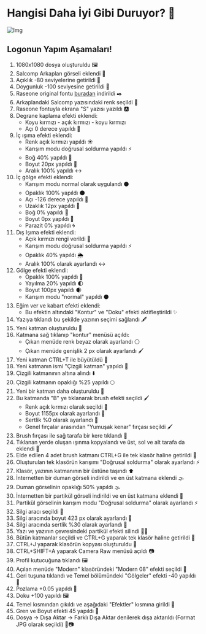 # Hangisi Daha İyi Gibi Duruyor? 🌟

![Img](https://i.hizliresim.com/2eh5655.png) 

## Logonun Yapım Aşamaları!

1. 1080x1080 dosya oluşturuldu 🖼️
2. Salcomp Arkaplan görseli eklendi 📸
3. Açıklık -80 seviyelerine getirildi 🌟
4. Doygunluk -100 seviyesine getirildi 🎨
5. Raseone original fontu [buradan](https://www.dafontfree.net/raseone-original/f188030.htm) indirildi ✒️
6. Arkaplandaki Salcomp yazısındaki renk seçildi 🌈
7. Raseone fontuyla ekrana "S" yazısı yazıldı 🅰️
8. Degrane kaplama efekti eklendi:
   - Koyu kırmızı - açık kırmızı - koyu kırmızı
   - Açı 0 derece yapıldı 🌆
9. İç ışıma efekti eklendi:
   - Renk açık kırmızı yapıldı ☀️
   - Karışım modu doğrusal soldurma yapıldı ⚡
   - Boğ 40% yapıldı 🌟
   - Boyut 20px yapıldı 📏
   - Aralık 100% yapıldı ↔️
10. İç gölge efekti eklendi:
    - Karışım modu normal olarak uygulandı ⚫
    - Opaklık 100% yapıldı 🌑
    - Açı -126 derece yapıldı 🌌
    - Uzaklık 12px yapıldı 🌠
    - Boğ 0% yapıldı 🔲
    - Boyut 0px yapıldı 🔳
    - Parazit 0% yapıldı 🌀
11. Dış Işıma efekti eklendi:
    - Açık kırmızı rengi verildi 🌅
    - Karışım modu doğrusal soldurma yapıldı ⚡
    - Opaklık 40% yapıldı 🌦️
    - Aralık 100% olarak ayarlandı ↔️
12. Gölge efekti eklendi:
    - Opaklık 100% yapıldı 🌚
    - Yayılma 20% yapıldı 🌓
    - Boyut 100px yapıldı 🌒
    - Karışım modu "normal" yapıldı ⚫
13. Eğim ver ve kabart efekti eklendi:
    - Bu efektin altındaki "Kontur" ve "Doku" efekti aktifleştirildi ✨
14. Yazıya tıklandı bu şekilde yazının seçimi sağlandı 🖋️
15. Yeni katman oluşturuldu 📂
16. Katmana sağ tıklanıp "kontur" menüsü açıldı:
    - Çıkan menüde renk beyaz olarak ayarlandı ⚪
    - Çıkan menüde genişlik 2 px olarak ayarlandı 🖌️
17. Yeni katman CTRL+T ile büyütüldü 📏
18. Yeni katmanın ismi "Çizgili katman" yapıldı 📝
19. Çizgili katmanının altına alındı ⬇️
20. Çizgili katmanın opaklığı %25 yapıldı 🌕
21. Yeni bir katman daha oluşturuldu 📂
22. Bu katmanda "B" ye tıklanarak brush efekti seçildi 🖌️
    - Renk açık kırmızı olarak seçildi 🎨
    - Boyut 1155px olarak ayarlandı 📏
    - Sertlik %0 olarak ayarlandı 🌟
    - Genel fırçalar arasından "Yumuşak kenar" fırçası seçildi 🖌️
23. Brush fırçası ile sağ tarafa bir kere tıklandı 🎨
24. Tıklanan yerde oluşan ışınma kopyalandı ve üst, sol ve alt tarafa da eklendi 🌟
25. Elde edilen 4 adet brush katmanı CTRL+G ile tek klasör haline getirildi 📂
26. Oluşturulan tek klasörün karışımı "Doğrusal soldurma" olarak ayarlandı ⚡
27. Klasör, yazının katmanının bir üstüne taşındı ⬆️
28. İnternetten bir duman görseli indirildi ve en üst katmana eklendi 🌫️
29. Duman görselinin opaklığı 50% yapıldı 🌫️
30. İnternetten bir partikül görseli indirildi ve en üst katmana eklendi 🌠
31. Partikül görselinin karışım modu "Doğrusal soldurma" olarak ayarlandı ⚡
32. Silgi aracı seçildi 🧽
33. Silgi aracında boyut 423 px olarak ayarlandı 📏
34. Silgi aracında sertlik %30 olarak ayarlandı 🧽
35. Yazı ve yazının çevresindeki partikül efekti silindi 📝🌠
36. Bütün katmanlar seçildi ve CTRL+G yaparak tek klasör haline getirildi 📂
37. CTRL+J yaparak klasörün kopyası oluşturuldu 📂
38. CTRL+SHIFT+A yaparak Camera Raw menüsü açıldı 📷
39. Profil kutucuğuna tıklandı 🖼️
40. Açılan menüde "Modern" klasöründeki "Modern 08" efekti seçildi 🌟
41. Geri tuşuna tıklandı ve Temel bölümündeki "Gölgeler" efekti -40 yapıldı 🌄
42. Pozlama +0.05 yapıldı 📸
43. Doku +100 yapıldı 🖼️
44. Temel kısmından çıkıldı ve aşağıdaki "Efektler" kısmına girildi 🌌
45. Gren ve Boyut efekti 45 yapıldı 🌠
46. Dosya -> Dışa Aktar -> Farklı Dışa Aktar denilerek dışa aktarıldı (Format JPG olarak seçildi) 📂📷
